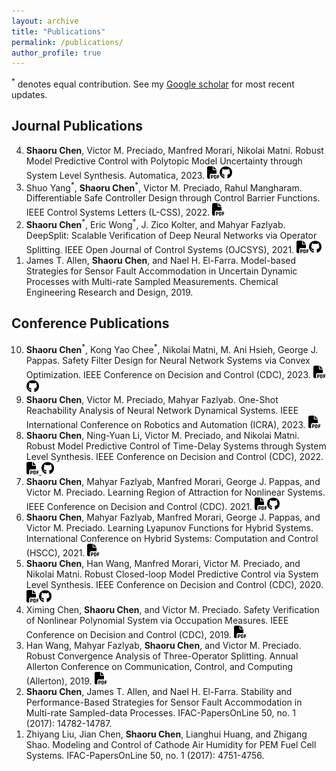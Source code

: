 ```yaml
---
layout: archive
title: "Publications"
permalink: /publications/
author_profile: true
---
```

<sup>*</sup> denotes equal contribution. See my [Google scholar](https://scholar.google.com/citations?user=4O9c5ysAAAAJ&hl=en) for most recent updates. 

## Journal Publications

<ol reversed>
  <li>
  	<b>Shaoru Chen</b>, Victor M. Preciado, Manfred Morari, Nikolai Matni. Robust Model Predictive Control with Polytopic Model Uncertainty through System Level Synthesis. Automatica, 2023. <a href="https://arxiv.org/pdf/2203.11375"> <img src="/files/file-pdf-solid.svg" width="20" height="20"></a><a href="https://github.com/ShaoruChen/Polytopic-SLSMPC"><img src="/files/github.svg" width="20" height="20"></a> 
</li>
  <li>
  	Shuo Yang<sup>*</sup>, <b>Shaoru Chen</b><sup>*</sup>, Victor M. Preciado, Rahul Mangharam. Differentiable Safe Controller Design through Control Barrier Functions. IEEE Control Systems Letters (L-CSS), 2022. <a href="https://arxiv.org/pdf/2209.10034"><img src="/files/file-pdf-solid.svg" width="20" height="20"></a> 
  </li>
  <li>
  	<b>Shaoru Chen</b><sup>*</sup>, Eric Wong<sup>*</sup>, J. Zico Kolter, and Mahyar Fazlyab. DeepSplit: Scalable Verification of Deep Neural Networks via Operator Splitting. IEEE Open Journal of Control Systems (OJCSYS), 2021. <a href="https://arxiv.org/pdf/2106.09117.pdf"><img src="/files/file-pdf-solid.svg" width="20" height="20"></a><a href="https://github.com/ShaoruChen/DeepSplit"><img src="/files/github.svg" width="20" height="20"></a> 
  </li>
  <li> 
  	James T. Allen, <b>Shaoru Chen</b>, and Nael H. El-Farra. Model-based Strategies for Sensor Fault Accommodation in Uncertain Dynamic Processes with Multi-rate Sampled Measurements. Chemical Engineering Research and Design, 2019. 
  </li>
</ol>


## Conference Publications
<ol reversed>
  <li>
  	<b>Shaoru Chen</b><sup>*</sup>, Kong Yao Chee<sup>*</sup>, Nikolai Matni, M. Ani Hsieh, George J. Pappas. Safety Filter Design for Neural Network Systems via Convex Optimization. IEEE Conference on Decision and Control (CDC), 2023. <a href="https://arxiv.org/pdf/2308.08086.pdf"> <img src="/files/file-pdf-solid.svg" width="20" height="20"></a><a href="https://github.com/ShaoruChen/NN-System-PSF"><img src="/files/github.svg" width="20" height="20"></a> 
</li>
  <li>
  	<b>Shaoru Chen</b>, Victor M. Preciado, Mahyar Fazlyab. One-Shot Reachability Analysis of Neural Network Dynamical Systems. IEEE International Conference on Robotics and Automation (ICRA), 2023. <a href="https://arxiv.org/pdf/2209.11827.pdf"><img src="/files/file-pdf-solid.svg" width="20" height="20"></a> 
</li>
  <li>
  	<b>Shaoru Chen</b>, Ning-Yuan Li, Victor M. Preciado, and Nikolai Matni. Robust Model Predictive Control of Time-Delay Systems through System Level Synthesis. IEEE Conference on Decision and Control (CDC), 2022. <a href="https://arxiv.org/pdf/2209.11841.pdf"> <img src="/files/file-pdf-solid.svg" width="20" height="20"> </a><a href="https://github.com/ShaoruChen/time-delay-robust-SLS-MPC"><img src="/files/github.svg" width="20" height="20"> </a> 
</li>
  <li>
  	<b>Shaoru Chen</b>, Mahyar Fazlyab, Manfred Morari, George J. Pappas, and Victor M. Preciado. Learning Region of Attraction for Nonlinear Systems. IEEE Conference on Decision and Control (CDC). 2021. <a href="https://arxiv.org/pdf/2110.00731.pdf"> <img src="/files/file-pdf-solid.svg" width="20" height="20"></a><a href="https://github.com/ShaoruChen/Learning-NN-ROA"><img src="/files/github.svg" width="20" height="20"></a> 
</li>
<li>
  <b>Shaoru Chen</b>, Mahyar Fazlyab, Manfred Morari, George J. Pappas, and Victor M. Preciado. Learning Lyapunov Functions for Hybrid Systems. International Conference on Hybrid Systems: Computation and Control (HSCC), 2021. <a href="https://arxiv.org/pdf/2012.12015.pdf"><img src="/files/file-pdf-solid.svg" width="20" height="20"></a> 
</li>
<li>
  <b>Shaoru Chen</b>, Han Wang, Manfred Morari, Victor M. Preciado, and Nikolai Matni. Robust Closed-loop Model Predictive Control via System Level Synthesis. IEEE Conference on Decision and Control (CDC), 2020. <a href="https://arxiv.org/pdf/1911.06842.pdf"><img src="/files/file-pdf-solid.svg" width="20" height="20"></a><a href="https://github.com/unstable-zeros/robust-mpc-sls"><img src="/files/github.svg" width="20" height="20"></a> 
</li>
<li>
  Ximing Chen, <b>Shaoru Chen</b>, and Victor M. Preciado. Safety Verification of Nonlinear Polynomial System via Occupation Measures. IEEE Conference on Decision and Control (CDC), 2019. <a href="https://arxiv.org/pdf/1903.05311.pdf"><img src="/files/file-pdf-solid.svg" width="20" height="20"></a> 
</li>
<li>
  Han Wang, Mahyar Fazlyab, <b>Shaoru Chen</b>, and Victor M. Preciado. Robust Convergence Analysis of Three-Operator Splitting. Annual Allerton Conference on Communication, Control, and Computing (Allerton), 2019.
 <a href="https://arxiv.org/pdf/1910.04229.pdf"><img src="/files/file-pdf-solid.svg" width="20" height="20"></a>
</li>
<li>
  <b>Shaoru Chen</b>, James T. Allen, and Nael H. El-Farra. Stability and Performance-Based Strategies for Sensor Fault Accommodation in Multi-rate Sampled-data Processes. IFAC-PapersOnLine 50, no. 1 (2017): 14782-14787.
</li>
<li>
 Zhiyang Liu, Jian Chen, <b>Shaoru Chen</b>, Lianghui Huang, and Zhigang Shao. Modeling and Control of Cathode Air Humidity for PEM Fuel Cell Systems. IFAC-PapersOnLine 50, no. 1 (2017): 4751-4756. 
</li>
</ol>

<!-- 
10. **Shaoru Chen**<sup>*</sup>, Kong Yao Chee<sup>*</sup>, Nikolai Matni, M. Ani Hsieh, George J. Pappas. Safety Filter Design for Neural Network Systems via Convex Optimization. IEEE Conference on Decision and Control (CDC), 2023.

9. **Shaoru Chen**, Victor M. Preciado, Mahyar Fazlyab. One-Shot Reachability Analysis of Neural Network Dynamical Systems. IEEE International Conference on Robotics and Automation (ICRA), 2023.

8. **Shaoru Chen**, Ning-Yuan Li, Victor M. Preciado, and Nikolai Matni. Robust Model Predictive Control of Time-Delay Systems through System Level Synthesis. IEEE Conference on Decision and Control (CDC), 2022.

7. **Shaoru Chen**, Mahyar Fazlyab, Manfred Morari, George J. Pappas, and Victor M. Preciado. Learning Region of Attraction for Nonlinear Systems. IEEE Conference on Decision and Control (CDC). 2021.

6. **Shaoru Chen**, Mahyar Fazlyab, Manfred Morari, George J. Pappas, and Victor M. Preciado. Learning Lyapunov Functions for Hybrid Systems. International Conference on Hybrid Systems: Computation and Control (HSCC), 2021.

5. **Shaoru Chen**, Han Wang, Manfred Morari, Victor M. Preciado, and Nikolai Matni. Robust Closed-loop Model Predictive Control via System Level Synthesis. IEEE Conference on Decision and Control (CDC), 2020.

4. Ximing Chen, **Shaoru Chen**, and Victor M. Preciado. Safety Verification of Nonlinear Polynomial System via Occupation Measures. IEEE Conference on Decision and Control (CDC), 2019. 

3. Han Wang, Mahyar Fazlyab, **Shaoru Chen**, and Victor M. Preciado. Robust Convergence Analysis of Three-Operator Splitting. Annual Allerton Conference on Communication, Control, and Computing (Allerton), 2019.

2. **Shaoru Chen**,  James T. Allen, and Nael H. El-Farra. Stability and Performance-Based Strategies for Sensor Fault Accommodation in Multi-rate Sampled-data Processes. IFAC-PapersOnLine 50, no. 1 (2017): 14782-14787.

1. Zhiyang Liu, Jian Chen, **Shaoru Chen**n, Lianghui Huang, and Zhigang Shao. Modeling and Control of Cathode Air Humidity for PEM Fuel Cell Systems. IFAC-PapersOnLine 50, no. 1 (2017): 4751-4756.
 -->

